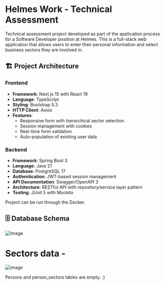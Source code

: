 # Helmes Work - Technical Assessment

Technical assessment project developed as part of the application process for a Software Developer position at Helmes. This is a full-stack web application that allows users to enter their personal information and select business sectors they are involved in.

## 🏗️ Project Architecture

### Frontend
- **Framework**: Next.js 15 with React 19
- **Language**: TypeScript
- **Styling**: Bootstrap 5.3
- **HTTP Client**: Axios
- **Features**: 
  - Responsive form with hierarchical sector selection
  - Session management with cookies
  - Real-time form validation
  - Auto-population of existing user data

### Backend
- **Framework**: Spring Boot 3
- **Language**: Java 21
- **Database**: PostgreSQL 17
- **Authentication**: JWT-based session management
- **API Documentation**: Swagger/OpenAPI 3
- **Architecture**: RESTful API with repository/service layer pattern
- **Testing**: JUnit 5 with Mockito

Project can be run through the Docker.


## 🗄️ Database Schema
![Image](https://github.com/user-attachments/assets/5b15f910-945b-4fd9-9e74-a1352fff3163)


# Sectors data - 
![image](https://github.com/user-attachments/assets/18ef6a13-0dd2-4980-8648-290f67b19524)

Persons and person_sectors tables are empty. :)
